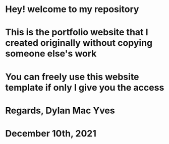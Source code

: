 # Hey! welcome to my repository
# This is the portfolio website that I created originally without copying someone else's work
# You can freely use this website template if only I give you the access

# Regards, Dylan Mac Yves
# December 10th, 2021
